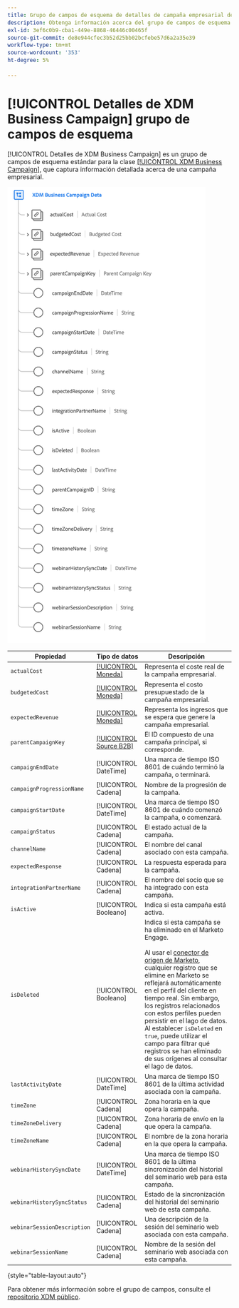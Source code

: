 ```yaml
---
title: Grupo de campos de esquema de detalles de campaña empresarial de XDM
description: Obtenga información acerca del grupo de campos de esquema Detalles de la campaña empresarial de XDM.
exl-id: 3ef6c0b9-cba1-449e-8868-46446c00465f
source-git-commit: de8e944cfec3b52d25bb02bcfebe57d6a2a35e39
workflow-type: tm+mt
source-wordcount: '353'
ht-degree: 5%

---
```


# [!UICONTROL Detalles de XDM Business Campaign] grupo de campos de esquema

[!UICONTROL Detalles de XDM Business Campaign] es un grupo de campos de esquema estándar para la clase [[!UICONTROL XDM Business Campaign]](../../classes/b2b/business-campaign.md), que captura información detallada acerca de una campaña empresarial.

![La estructura del grupo de campos Detalles de la campaña empresarial de XDM tal como aparece en la interfaz de usuario](../../images/field-groups/b2b/business-campaign-details.png)

| Propiedad | Tipo de datos | Descripción |
| --- | --- | --- |
| `actualCost` | [[!UICONTROL Moneda]](../../data-types/currency.md) | Representa el coste real de la campaña empresarial. |
| `budgetedCost` | [[!UICONTROL Moneda]](../../data-types/currency.md) | Representa el costo presupuestado de la campaña empresarial. |
| `expectedRevenue` | [[!UICONTROL Moneda]](../../data-types/currency.md) | Representa los ingresos que se espera que genere la campaña empresarial. |
| `parentCampaignKey` | [[!UICONTROL Source B2B]](../../data-types/b2b-source.md) | El ID compuesto de una campaña principal, si corresponde. |
| `campaignEndDate` | [!UICONTROL DateTime] | Una marca de tiempo ISO 8601 de cuándo terminó la campaña, o terminará. |
| `campaignProgressionName` | [!UICONTROL Cadena] | Nombre de la progresión de la campaña. |
| `campaignStartDate` | [!UICONTROL DateTime] | Una marca de tiempo ISO 8601 de cuándo comenzó la campaña, o comenzará. |
| `campaignStatus` | [!UICONTROL Cadena] | El estado actual de la campaña. |
| `channelName` | [!UICONTROL Cadena] | El nombre del canal asociado con esta campaña. |
| `expectedResponse` | [!UICONTROL Cadena] | La respuesta esperada para la campaña. |
| `integrationPartnerName` | [!UICONTROL Cadena] | El nombre del socio que se ha integrado con esta campaña. |
| `isActive` | [!UICONTROL Booleano] | Indica si esta campaña está activa. |
| `isDeleted` | [!UICONTROL Booleano] | Indica si esta campaña se ha eliminado en el Marketo Engage.<br><br>Al usar el [conector de origen de Marketo](../../../sources/connectors/adobe-applications/marketo/marketo.md), cualquier registro que se elimine en Marketo se reflejará automáticamente en el perfil del cliente en tiempo real. Sin embargo, los registros relacionados con estos perfiles pueden persistir en el lago de datos. Al establecer `isDeleted` en `true`, puede utilizar el campo para filtrar qué registros se han eliminado de sus orígenes al consultar el lago de datos. |
| `lastActivityDate` | [!UICONTROL DateTime] | Una marca de tiempo ISO 8601 de la última actividad asociada con la campaña. |
| `timeZone` | [!UICONTROL Cadena] | Zona horaria en la que opera la campaña. |
| `timeZoneDelivery` | [!UICONTROL Cadena] | Zona horaria de envío en la que opera la campaña. |
| `timeZoneName` | [!UICONTROL Cadena] | El nombre de la zona horaria en la que opera la campaña. |
| `webinarHistorySyncDate` | [!UICONTROL DateTime] | Una marca de tiempo ISO 8601 de la última sincronización del historial del seminario web para esta campaña. |
| `webinarHistorySyncStatus` | [!UICONTROL Cadena] | Estado de la sincronización del historial del seminario web de esta campaña. |
| `webinarSessionDescription` | [!UICONTROL Cadena] | Una descripción de la sesión del seminario web asociada con esta campaña. |
| `webinarSessionName` | [!UICONTROL Cadena] | Nombre de la sesión del seminario web asociada con esta campaña. |

{style="table-layout:auto"}

Para obtener más información sobre el grupo de campos, consulte el [repositorio XDM público](https://github.com/adobe/xdm/blob/master/components/fieldgroups/campaign/campaign-details.schema.json).
